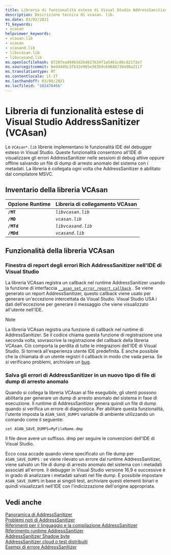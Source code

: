 ```yaml
---
title: Libreria di funzionalità estese di Visual Studio AddressSanitizer (VCASan)
description: Descrizione tecnica di vcasan. lib.
ms.date: 03/02/2021
f1_keywords:
- vcasan
helpviewer_keywords:
- vcasan.lib
- vcasan
- vcasand.lib
- libvcasan.lib
- libvcasand.lib
ms.openlocfilehash: 8728fead94b5d2b4827b34f1a5461c08c821f2e7
ms.sourcegitcommit: 6ed44d9c3fb32e965e363b9c69686739a90a2117
ms.translationtype: MT
ms.contentlocale: it-IT
ms.lasthandoff: 03/08/2021
ms.locfileid: "102470466"
---
```

# <a name="visual-studio-addresssanitizer-extended-functionality-library-vcasan"></a>Libreria di funzionalità estese di Visual Studio AddressSanitizer (VCAsan)

Le *`VCAsan*.lib`* librerie implementano le funzionalità IDE del debugger esteso in Visual Studio. Queste funzionalità consentono all'IDE di visualizzare gli errori AddressSanitizer nelle sessioni di debug attive oppure offline salvando un file di dump di arresto anomalo del sistema con i metadati. La libreria è collegata ogni volta che AddressSanitizer è abilitato dal compilatore MSVC.

## <a name="vcasan-library-inventory"></a>Inventario della libreria VCAsan

| Opzione Runtime | Libreria di collegamento VCAsan  |
|---------------|----------------------|
| **`/MT`**           | *`libvcasan.lib`*        |
| **`/MD`**           | *`vcasan.lib`*           |
| **`/MTd`**          | *`libvcasand.lib`*       |
| **`/MDd`**          | *`vcasand.lib`*          |

## <a name="vcasan-library-features"></a>Funzionalità della libreria VCAsan

### <a name="rich-addresssanitizer-error-report-window-in-visual-studio-ide"></a>Finestra di report degli errori Rich AddressSanitizer nell'IDE di Visual Studio

La libreria VCAsan registra un callback nel runtime AddressSanitizer usando la funzione di interfaccia [`__asan_set_error_report_callback`](https://github.com/llvm/llvm-project/blob/1ba5ea67a30170053964a28f2f47aea4bb7f5ff1/compiler-rt/include/sanitizer/asan_interface.h#L256) . Se viene generato un report AddressSanitizer, questo callback viene usato per generare un'eccezione intercettata da Visual Studio. Visual Studio USA i dati dell'eccezione per generare il messaggio che viene visualizzato all'utente nell'IDE.

> [!NOTE]
> La libreria VCAsan registra una funzione di callback nel runtime di AddressSanitizer. Se il codice chiama questa funzione di registrazione una seconda volta, sovrascrive la registrazione del callback della libreria VCAsan. Ciò comporta la perdita di tutte le integrazioni dell'IDE di Visual Studio. Si tornerà all'esperienza utente IDE predefinita. È anche possibile che la chiamata di un utente registri il callback in modo che vada persa. Se si verificano problemi, archiviare un [bug](https://aka.ms/feedback/report?space=62).

### <a name="save-addresssanitizer-errors-in-a-new-type-of-crash-dump-file"></a>Salva gli errori di AddressSanitizer in un nuovo tipo di file di dump di arresto anomalo

Quando si collega la libreria VCAsan al file eseguibile, gli utenti possono abilitarla per generare un dump di arresto anomalo del sistema in fase di esecuzione. Il runtime di AddressSanitizer genera quindi un file di dump quando si verifica un errore di diagnostica. Per abilitare questa funzionalità, l'utente imposta la `ASAN_SAVE_DUMPS` variabile di ambiente utilizzando un comando come il seguente:

`set ASAN_SAVE_DUMPS=MyFileName.dmp`

Il file deve avere un suffisso. dmp per seguire le convenzioni dell'IDE di Visual Studio.

Ecco cosa accade quando viene specificato un file dump per `ASAN_SAVE_DUMPS` : se viene rilevato un errore dal runtime AddressSanitizer, viene salvato un file di dump di arresto anomalo del sistema con i metadati associati all'errore. Il debugger in Visual Studio versione 16,9 e successive è in grado di analizzare i metadati salvati nel file dump. È possibile impostare `ASAN_SAVE_DUMPS` in base ai singoli test, archiviare questi elementi binari e quindi visualizzarli nell'IDE con l'indicizzazione dell'origine appropriata.

## <a name="see-also"></a>Vedi anche

[Panoramica di AddressSanitizer](./asan.md)\
[Problemi noti di AddressSanitizer](./asan-known-issues.md)\
[Riferimenti per il linguaggio e la compilazione AddressSanitizer](./asan-building.md)\
[Riferimento runtime AddressSanitizer](./asan-runtime.md)\
[AddressSanitizer Shadow byte](./asan-shadow-bytes.md)\
[AddressSanitizer cloud o test distribuiti](./asan-offline-crash-dumps.md)\
[Esempi di errore AddressSanitizer](./asan-error-examples.md)
